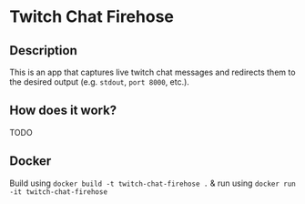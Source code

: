 # Twitch Chat Firehose

## Description
This is an app that captures live twitch chat messages and redirects them to the desired output (e.g. `stdout`, `port 8000`, etc.).


## How does it work?
TODO

## Docker
Build using `docker build -t twitch-chat-firehose .` & run using `docker run -it twitch-chat-firehose`
